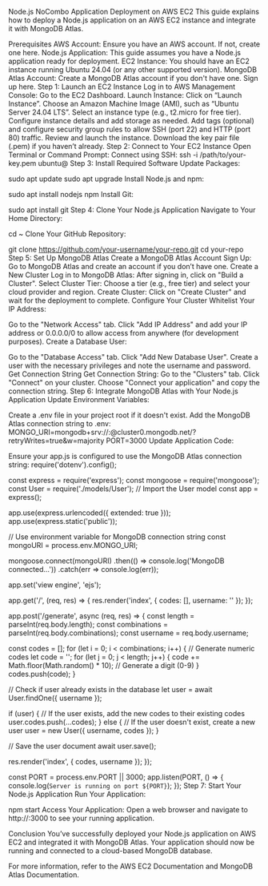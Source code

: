 Node.js NoCombo Application Deployment on AWS EC2
This guide explains how to deploy a Node.js application on an AWS EC2 instance and integrate it with MongoDB Atlas.

Prerequisites
AWS Account: Ensure you have an AWS account. If not, create one here.
Node.js Application: This guide assumes you have a Node.js application ready for deployment.
EC2 Instance: You should have an EC2 instance running Ubuntu 24.04 (or any other supported version).
MongoDB Atlas Account: Create a MongoDB Atlas account if you don't have one. Sign up here.
Step 1: Launch an EC2 Instance
Log in to AWS Management Console: Go to the EC2 Dashboard.
Launch Instance:
Click on “Launch Instance”.
Choose an Amazon Machine Image (AMI), such as “Ubuntu Server 24.04 LTS”.
Select an instance type (e.g., t2.micro for free tier).
Configure instance details and add storage as needed.
Add tags (optional) and configure security group rules to allow SSH (port 22) and HTTP (port 80) traffic.
Review and launch the instance. Download the key pair file (.pem) if you haven’t already.
Step 2: Connect to Your EC2 Instance
Open Terminal or Command Prompt:
Connect using SSH:
ssh -i /path/to/your-key.pem ubuntu@<your-ec2-public-ip>
Step 3: Install Required Software
Update Packages:

sudo apt update
sudo apt upgrade
Install Node.js and npm:

sudo apt install nodejs npm
Install Git:

sudo apt install git
Step 4: Clone Your Node.js Application
Navigate to Your Home Directory:

cd ~
Clone Your GitHub Repository:

git clone https://github.com/your-username/your-repo.git
cd your-repo
Step 5: Set Up MongoDB Atlas
Create a MongoDB Atlas Account
Sign Up: Go to MongoDB Atlas and create an account if you don’t have one.
Create a New Cluster
Log in to MongoDB Atlas: After signing in, click on "Build a Cluster".
Select Cluster Tier: Choose a tier (e.g., free tier) and select your cloud provider and region.
Create Cluster: Click on "Create Cluster" and wait for the deployment to complete.
Configure Your Cluster
Whitelist Your IP Address:

Go to the "Network Access" tab.
Click "Add IP Address" and add your IP address or 0.0.0.0/0 to allow access from anywhere (for development purposes).
Create a Database User:

Go to the "Database Access" tab.
Click "Add New Database User".
Create a user with the necessary privileges and note the username and password.
Get Connection String
Get Connection String:
Go to the "Clusters" tab.
Click "Connect" on your cluster.
Choose "Connect your application" and copy the connection string.
Step 6: Integrate MongoDB Atlas with Your Node.js Application
Update Environment Variables:

Create a .env file in your project root if it doesn't exist.
Add the MongoDB Atlas connection string to .env:
MONGO_URI=mongodb+srv://<username>:<password>@cluster0.mongodb.net/<dbname>?retryWrites=true&w=majority
PORT=3000
Update Application Code:

Ensure your app.js is configured to use the MongoDB Atlas connection string:
require('dotenv').config();

const express = require('express');
const mongoose = require('mongoose');
const User = require('./models/User'); // Import the User model
const app = express();

app.use(express.urlencoded({ extended: true }));
app.use(express.static('public'));

// Use environment variable for MongoDB connection string
const mongoURI = process.env.MONGO_URI;

mongoose.connect(mongoURI)
  .then(() => console.log('MongoDB connected...'))
  .catch(err => console.log(err));

app.set('view engine', 'ejs');

app.get('/', (req, res) => {
  res.render('index', { codes: [], username: '' });
});

app.post('/generate', async (req, res) => {
  const length = parseInt(req.body.length);
  const combinations = parseInt(req.body.combinations);
  const username = req.body.username;

  const codes = [];
  for (let i = 0; i < combinations; i++) {
    // Generate numeric codes
    let code = '';
    for (let j = 0; j < length; j++) {
      code += Math.floor(Math.random() * 10); // Generate a digit (0-9)
    }
    codes.push(code);
  }

  // Check if user already exists in the database
  let user = await User.findOne({ username });

  if (user) {
    // If the user exists, add the new codes to their existing codes
    user.codes.push(...codes);
  } else {
    // If the user doesn't exist, create a new user
    user = new User({ username, codes });
  }

  // Save the user document
  await user.save();

  res.render('index', { codes, username });
});

const PORT = process.env.PORT || 3000;
app.listen(PORT, () => {
  console.log(`Server is running on port ${PORT}`);
});
Step 7: Start Your Node.js Application
Run Your Application:

npm start
Access Your Application: Open a web browser and navigate to http://<your-ec2-public-ip>:3000 to see your running application.

Conclusion
You’ve successfully deployed your Node.js application on AWS EC2 and integrated it with MongoDB Atlas. Your application should now be running and connected to a cloud-based MongoDB database.

For more information, refer to the AWS EC2 Documentation and MongoDB Atlas Documentation.
